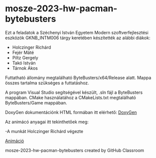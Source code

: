 # mosze-2023-hw-pacman-bytebusters
Ezt a feladatok a Széchenyi István Egyetem Modern szoftverfejlesztési eszközök GKNB_INTM006 tárgy keretében készítették az alábbi diákok:
- Holczinger Richárd
- Fejér Máté
- Piltz Gergely
- Takó István
- Tárnok Ákos

Futtatható állomány megtalálható ByteBusters/x64/Release alatt. Mappa összes tartalma szükséges a futtatáshoz.

A program Visual Studio segítségével készült, .sln fájl a ByteBusters mappában.
CMake használatához a CMakeLists.txt megtalálható ByteBusters/Game mappában.

DoxyGen dokumentációnk HTML formában itt elérhető: 
[DoxyGen](https://drive.google.com/drive/folders/1n-S2a2zvf04htJDZbIBGGr6EFYUs_8BC?usp=sharing)

Az animácó anyagai itt tekinthetőek meg:

-A munkát Holczinger Richárd végezte

[Animáció](https://drive.google.com/drive/folders/1l3Wj7jV4sunvJqVuqnibS2XBt5Y1sJEc)

mosze-2023-hw-pacman-bytebusters created by GitHub Classroom
